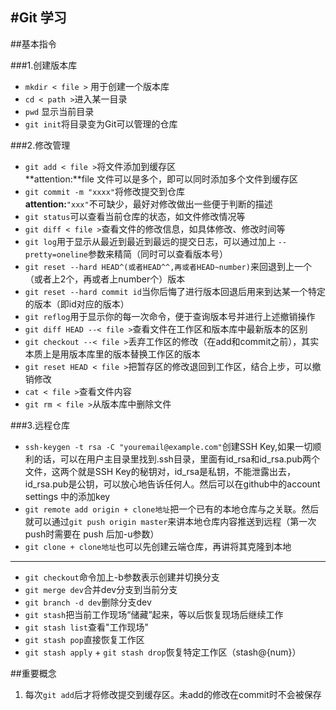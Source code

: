 #Git 学习
-----
##基本指令

###1.创建版本库
* `mkdir < file >`  用于创建一个版本库
* `cd < path >`进入某一目录
* `pwd` 显示当前目录
* `git init`将目录变为Git可以管理的仓库  

###2.修改管理

* `git add < file >`将文件添加到缓存区  
	**attention:**file 文件可以是多个，即可以同时添加多个文件到缓存区
* `git commit -m "xxxx"`将修改提交到仓库   
	**attention:**`"xxx"`不可缺少，最好对修改做出一些便于判断的描述
* `git status`可以查看当前仓库的状态，如文件修改情况等
* `git diff < file >`查看文件的修改信息，如具体修改、修改时间等
* `git log`用于显示从最近到最近到最远的提交日志，可以通过加上 `--pretty=oneline`参数来精简（同时可以查看版本号）
* `git reset --hard HEAD^(或者HEAD^^,再或者HEAD~number)`来回退到上一个（或者上2个，再或者上number个）版本
* `git reset --hard commit id`当你后悔了进行版本回退后用来到达某一个特定的版本（即id对应的版本）
* `git reflog`用于显示你的每一次命令，便于查询版本号并进行上述撤销操作
* `git diff HEAD --< file >`查看文件在工作区和版本库中最新版本的区别
* `git checkout --< file >`丢弃工作区的修改（在add和commit之前），其实本质上是用版本库里的版本替换工作区的版本
* `git reset HEAD < file >`把暂存区的修改退回到工作区，结合上步，可以撤销修改
* `cat < file >`查看文件内容
* `git rm < file >`从版本库中删除文件  

###3.远程仓库
* `ssh-keygen -t rsa -C "youremail@example.com"`创建SSH Key,如果一切顺利的话，可以在用户主目录里找到.ssh目录，里面有id_rsa和id_rsa.pub两个文件，这两个就是SSH Key的秘钥对，id_rsa是私钥，不能泄露出去，id_rsa.pub是公钥，可以放心地告诉任何人。然后可以在github中的account settings 中的添加key
* `git remote add origin + clone地址`把一个已有的本地仓库与之关联。然后就可以通过`git push origin master`来讲本地仓库内容推送到远程（第一次push时需要在 push 后加-u参数）
* `git clone + clone地址`也可以先创建云端仓库，再讲将其克隆到本地

-----

* `git checkout`命令加上-b参数表示创建并切换分支
* `git merge dev`合并dev分支到当前分支
* `git branch -d dev`删除分支dev
* `git stash`把当前工作现场“储藏”起来，等以后恢复现场后继续工作
* `git stash list`查看"工作现场"
* `git stash pop`直接恢复工作区
* `git stash apply` + `git stash drop`恢复特定工作区（stash@{num}）



##重要概念
1. 每次`git add`后才将修改提交到缓存区。未add的修改在commit时不会被保存
